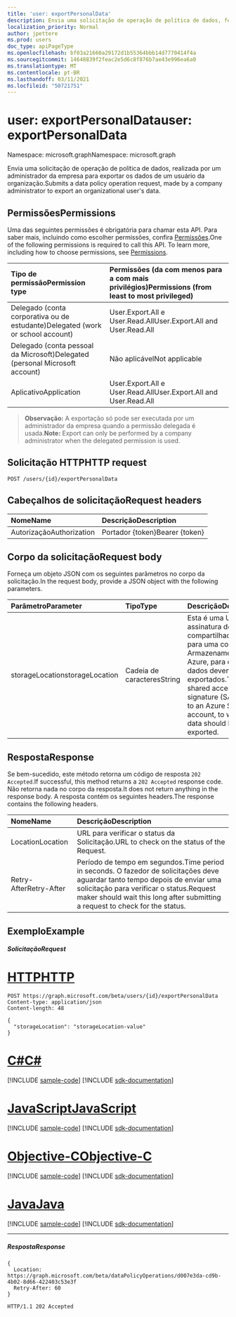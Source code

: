 ```yaml
---
title: 'user: exportPersonalData'
description: Envia uma solicitação de operação de política de dados, feita por um Administrador da Empresa para exportar dados de um usuário organizacional.
localization_priority: Normal
author: jpettere
ms.prod: users
doc_type: apiPageType
ms.openlocfilehash: bf03a21660a29172d1b55364bbb14d7770414f4a
ms.sourcegitcommit: 14648839f2feac2e5d6c8f876b7ae43e996ea6a0
ms.translationtype: MT
ms.contentlocale: pt-BR
ms.lasthandoff: 03/11/2021
ms.locfileid: "50721751"
---
```

# <a name="user-exportpersonaldata"></a><span data-ttu-id="ec672-103">user: exportPersonalData</span><span class="sxs-lookup"><span data-stu-id="ec672-103">user: exportPersonalData</span></span>

<span data-ttu-id="ec672-104">Namespace: microsoft.graph</span><span class="sxs-lookup"><span data-stu-id="ec672-104">Namespace: microsoft.graph</span></span>

<span data-ttu-id="ec672-105">Envia uma solicitação de operação de política de dados, realizada por um administrador da empresa para exportar os dados de um usuário da organização.</span><span class="sxs-lookup"><span data-stu-id="ec672-105">Submits a data policy operation request, made by a company administrator to export an organizational user's data.</span></span>

## <a name="permissions"></a><span data-ttu-id="ec672-106">Permissões</span><span class="sxs-lookup"><span data-stu-id="ec672-106">Permissions</span></span>
<span data-ttu-id="ec672-p101">Uma das seguintes permissões é obrigatória para chamar esta API. Para saber mais, incluindo como escolher permissões, confira [Permissões](/graph/permissions-reference).</span><span class="sxs-lookup"><span data-stu-id="ec672-p101">One of the following permissions is required to call this API. To learn more, including how to choose permissions, see [Permissions](/graph/permissions-reference).</span></span>

|<span data-ttu-id="ec672-109">Tipo de permissão</span><span class="sxs-lookup"><span data-stu-id="ec672-109">Permission type</span></span>      | <span data-ttu-id="ec672-110">Permissões (da com menos para a com mais privilégios)</span><span class="sxs-lookup"><span data-stu-id="ec672-110">Permissions (from least to most privileged)</span></span>              |
|:--------------------|:---------------------------------------------------------|
|<span data-ttu-id="ec672-111">Delegado (conta corporativa ou de estudante)</span><span class="sxs-lookup"><span data-stu-id="ec672-111">Delegated (work or school account)</span></span> |  <span data-ttu-id="ec672-112">User.Export.All e User.Read.All</span><span class="sxs-lookup"><span data-stu-id="ec672-112">User.Export.All and User.Read.All</span></span>  |
|<span data-ttu-id="ec672-113">Delegado (conta pessoal da Microsoft)</span><span class="sxs-lookup"><span data-stu-id="ec672-113">Delegated (personal Microsoft account)</span></span> |  <span data-ttu-id="ec672-114">Não aplicável</span><span class="sxs-lookup"><span data-stu-id="ec672-114">Not applicable</span></span>  |
|<span data-ttu-id="ec672-115">Aplicativo</span><span class="sxs-lookup"><span data-stu-id="ec672-115">Application</span></span> | <span data-ttu-id="ec672-116">User.Export.All e User.Read.All</span><span class="sxs-lookup"><span data-stu-id="ec672-116">User.Export.All and User.Read.All</span></span> |

><span data-ttu-id="ec672-117">**Observação:** A exportação só pode ser executada por um administrador da empresa quando a permissão delegada é usada.</span><span class="sxs-lookup"><span data-stu-id="ec672-117">**Note:** Export can only be performed by a company administrator when the delegated permission is used.</span></span>

## <a name="http-request"></a><span data-ttu-id="ec672-118">Solicitação HTTP</span><span class="sxs-lookup"><span data-stu-id="ec672-118">HTTP request</span></span>
<!-- { "blockType": "ignored" } -->
```http
POST /users/{id}/exportPersonalData

```
## <a name="request-headers"></a><span data-ttu-id="ec672-119">Cabeçalhos de solicitação</span><span class="sxs-lookup"><span data-stu-id="ec672-119">Request headers</span></span>
| <span data-ttu-id="ec672-120">Nome</span><span class="sxs-lookup"><span data-stu-id="ec672-120">Name</span></span>       | <span data-ttu-id="ec672-121">Descrição</span><span class="sxs-lookup"><span data-stu-id="ec672-121">Description</span></span> |
|:---------------|:----------|
| <span data-ttu-id="ec672-122">Autorização</span><span class="sxs-lookup"><span data-stu-id="ec672-122">Authorization</span></span>  | <span data-ttu-id="ec672-123">Portador {token}</span><span class="sxs-lookup"><span data-stu-id="ec672-123">Bearer {token}</span></span>|

## <a name="request-body"></a><span data-ttu-id="ec672-124">Corpo da solicitação</span><span class="sxs-lookup"><span data-stu-id="ec672-124">Request body</span></span>
<span data-ttu-id="ec672-125">Forneça um objeto JSON com os seguintes parâmetros no corpo da solicitação.</span><span class="sxs-lookup"><span data-stu-id="ec672-125">In the request body, provide a JSON object with the following parameters.</span></span>

| <span data-ttu-id="ec672-126">Parâmetro</span><span class="sxs-lookup"><span data-stu-id="ec672-126">Parameter</span></span>    | <span data-ttu-id="ec672-127">Tipo</span><span class="sxs-lookup"><span data-stu-id="ec672-127">Type</span></span>   |<span data-ttu-id="ec672-128">Descrição</span><span class="sxs-lookup"><span data-stu-id="ec672-128">Description</span></span> |
|:---------------|:--------|:----------|
|<span data-ttu-id="ec672-129">storageLocation</span><span class="sxs-lookup"><span data-stu-id="ec672-129">storageLocation</span></span>|<span data-ttu-id="ec672-130">Cadeia de caracteres</span><span class="sxs-lookup"><span data-stu-id="ec672-130">String</span></span>|<span data-ttu-id="ec672-131">Esta é uma URL de assinatura de acesso compartilhado (SAS) para uma conta de Armazenamento do Azure, para onde os dados devem ser exportados.</span><span class="sxs-lookup"><span data-stu-id="ec672-131">This is a shared access signature (SAS) URL to an Azure Storage account, to where data should be exported.</span></span>|

## <a name="response"></a><span data-ttu-id="ec672-132">Resposta</span><span class="sxs-lookup"><span data-stu-id="ec672-132">Response</span></span>
<span data-ttu-id="ec672-133">Se bem-sucedido, este método retorna um código de resposta `202 Accepted`.</span><span class="sxs-lookup"><span data-stu-id="ec672-133">If successful, this method returns a `202 Accepted` response code.</span></span> <span data-ttu-id="ec672-134">Não retorna nada no corpo da resposta.</span><span class="sxs-lookup"><span data-stu-id="ec672-134">It does not return anything in the response body.</span></span> <span data-ttu-id="ec672-135">A resposta contém os seguintes headers.</span><span class="sxs-lookup"><span data-stu-id="ec672-135">The response contains the following headers.</span></span>

| <span data-ttu-id="ec672-136">Nome</span><span class="sxs-lookup"><span data-stu-id="ec672-136">Name</span></span>       | <span data-ttu-id="ec672-137">Descrição</span><span class="sxs-lookup"><span data-stu-id="ec672-137">Description</span></span> |
|:---------------|:----------|
| <span data-ttu-id="ec672-138">Location</span><span class="sxs-lookup"><span data-stu-id="ec672-138">Location</span></span>  | <span data-ttu-id="ec672-139">URL para verificar o status da Solicitação.</span><span class="sxs-lookup"><span data-stu-id="ec672-139">URL to check on the status of the Request.</span></span> |
| <span data-ttu-id="ec672-140">Retry-After</span><span class="sxs-lookup"><span data-stu-id="ec672-140">Retry-After</span></span>  | <span data-ttu-id="ec672-141">Período de tempo em segundos.</span><span class="sxs-lookup"><span data-stu-id="ec672-141">Time period in seconds.</span></span> <span data-ttu-id="ec672-142">O fazedor de solicitações deve aguardar tanto tempo depois de enviar uma solicitação para verificar o status.</span><span class="sxs-lookup"><span data-stu-id="ec672-142">Request maker should wait this long after submitting a request to check for the status.</span></span> |


## <a name="example"></a><span data-ttu-id="ec672-143">Exemplo</span><span class="sxs-lookup"><span data-stu-id="ec672-143">Example</span></span>
##### <a name="request"></a><span data-ttu-id="ec672-144">Solicitação</span><span class="sxs-lookup"><span data-stu-id="ec672-144">Request</span></span>

# <a name="http"></a>[<span data-ttu-id="ec672-145">HTTP</span><span class="sxs-lookup"><span data-stu-id="ec672-145">HTTP</span></span>](#tab/http)
<!-- {
  "blockType": "request",
  "name": "user_exportpersonaldata"
}-->
```http
POST https://graph.microsoft.com/beta/users/{id}/exportPersonalData
Content-type: application/json
Content-length: 48

{
  "storageLocation": "storageLocation-value"
}
```
# <a name="c"></a>[<span data-ttu-id="ec672-146">C#</span><span class="sxs-lookup"><span data-stu-id="ec672-146">C#</span></span>](#tab/csharp)
[!INCLUDE [sample-code](../includes/snippets/csharp/user-exportpersonaldata-csharp-snippets.md)]
[!INCLUDE [sdk-documentation](../includes/snippets/snippets-sdk-documentation-link.md)]

# <a name="javascript"></a>[<span data-ttu-id="ec672-147">JavaScript</span><span class="sxs-lookup"><span data-stu-id="ec672-147">JavaScript</span></span>](#tab/javascript)
[!INCLUDE [sample-code](../includes/snippets/javascript/user-exportpersonaldata-javascript-snippets.md)]
[!INCLUDE [sdk-documentation](../includes/snippets/snippets-sdk-documentation-link.md)]

# <a name="objective-c"></a>[<span data-ttu-id="ec672-148">Objective-C</span><span class="sxs-lookup"><span data-stu-id="ec672-148">Objective-C</span></span>](#tab/objc)
[!INCLUDE [sample-code](../includes/snippets/objc/user-exportpersonaldata-objc-snippets.md)]
[!INCLUDE [sdk-documentation](../includes/snippets/snippets-sdk-documentation-link.md)]

# <a name="java"></a>[<span data-ttu-id="ec672-149">Java</span><span class="sxs-lookup"><span data-stu-id="ec672-149">Java</span></span>](#tab/java)
[!INCLUDE [sample-code](../includes/snippets/java/user-exportpersonaldata-java-snippets.md)]
[!INCLUDE [sdk-documentation](../includes/snippets/snippets-sdk-documentation-link.md)]

---

##### <a name="response"></a><span data-ttu-id="ec672-150">Resposta</span><span class="sxs-lookup"><span data-stu-id="ec672-150">Response</span></span>

```http
{
  Location: https://graph.microsoft.com/beta/dataPolicyOperations/d007e3da-cd9b-4b02-8d66-422403c53e3f
  Retry-After: 60
}
```

<!-- {
  "blockType": "response",
  "truncated": true,
  "@odata.type": "microsoft.graph.none"
} -->
```http
HTTP/1.1 202 Accepted
```

<!-- uuid: 8fcb5dbc-d5aa-4681-8e31-b001d5168d79
2015-10-25 14:57:30 UTC -->
<!-- {
  "type": "#page.annotation",
  "description": "user: exportPersonalData",
  "keywords": "",
  "section": "documentation",
  "tocPath": "",
  "suppressions": [
  ]
}-->


